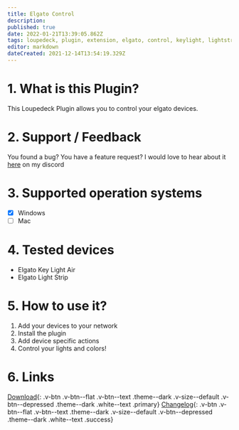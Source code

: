 ```yaml
---
title: Elgato Control
description: 
published: true
date: 2022-01-21T13:39:05.862Z
tags: loupedeck, plugin, extension, elgato, control, keylight, lightstrip
editor: markdown
dateCreated: 2021-12-14T13:54:19.329Z
---
```


# 1. What is this Plugin?
This Loupedeck Plugin allows you to control your elgato devices.

# 2. Support / Feedback
You found a bug? You have a feature request? I would love to hear about it [here](https://s.tswi.me/discord) on my discord

# 3. Supported operation systems
- [X] Windows
- [ ] Mac

# 4. Tested devices
- Elgato Key Light Air
- Elgato Light Strip

# 5. How to use it?
1. Add your devices to your network
2. Install the plugin
3. Add device specific actions
4. Control your lights and colors!

# 6. Links
[Download](https://dl.xeroxdev.de/plugins/releases/ElgatoControlPlugin.lplug4){: .v-btn .v-btn--flat .v-btn--text .theme--dark .v-size--default .v-btn--depressed .theme--dark .white--text .primary} [Changelog](/en/loupedeck/elgato-control/changelog){: .v-btn .v-btn--flat .v-btn--text .theme--dark .v-size--default .v-btn--depressed .theme--dark .white--text .success}